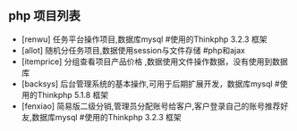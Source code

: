 ## php 项目列表<br/>
- [renwu]     任务平台操作项目,数据库mysql #使用的Thinkphp 3.2.3 框架   
- [allot]     随机分任务项目,数据使用session与文件存储  #php和ajax   
- [itemprice] 分组查看项目产品价格 ,数据使用文件操作数据，没有使用到数据库  
- [backsys]   后台管理系统的基本操作,可用于后期扩展开发，数据库mysql #使用的Thinkphp 5.1.8 框架  
- [fenxiao]   简易版二级分销,管理员分配账号给客户,客户登录自己的账号推荐好友,数据库mysql #使用的Thinkphp 3.2.3 框架  
